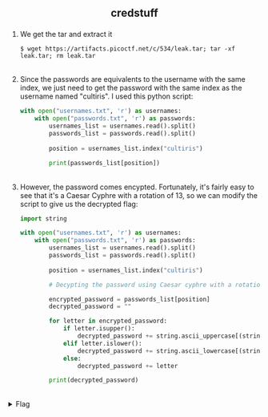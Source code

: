 ## <p style="text-align: center;">credstuff</p>

<ol>
    <li>
    We get the tar and extract it

    $ wget https://artifacts.picoctf.net/c/534/leak.tar; tar -xf leak.tar; rm leak.tar
</li>
<br/>
    <li>
    Since the passwords are equivalents to the username with the same index, we just need to get the password with the same index as the username named "cultiris". I used this python script:

```python 
with open("usernames.txt", 'r') as usernames:
    with open("passwords.txt", 'r') as passwords:
        usernames_list = usernames.read().split()
        passwords_list = passwords.read().split()
        
        position = usernames_list.index("cultiris")

        print(passwords_list[position])
```
</li>
<br/>
    <li>
    However, the password comes encypted. Fortunately, it's fairly easy to see that it's a Caesar Cyphre with a rotation of 13, so we can modify the script to give us the decrypted flag:

```python
import string

with open("usernames.txt", 'r') as usernames:
    with open("passwords.txt", 'r') as passwords:
        usernames_list = usernames.read().split()
        passwords_list = passwords.read().split()
        
        position = usernames_list.index("cultiris")

        # Decypting the password using Caesar cyphre with a rotation by 13

        encrypted_password = passwords_list[position]
        decrypted_password = ""

        for letter in encrypted_password:
            if letter.isupper():
                decrypted_password += string.ascii_uppercase[(string.ascii_uppercase.find(letter ) + 13) % 26]
            elif letter.islower():
                decrypted_password += string.ascii_lowercase[(string.ascii_lowercase.find(letter ) + 13) % 26]
            else:
                decrypted_password += letter

        print(decrypted_password)
```
</li>
</ol>
<br/>
<details>
    <summary> Flag </summary>
    
    picoCTF{C7r1F_54V35_71M3}
</details>